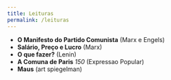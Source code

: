 ```yaml
---
title: Leituras
permalink: /leituras
---
```

- **O Manifesto do Partido Comunista** (Marx e Engels)
- **Salário, Preço e Lucro** (Marx)
- **O que fazer?** (Lenin)
- **A Comuna de Paris** *150* (Expressao Popular)
- **Maus** (art spiegelman)
